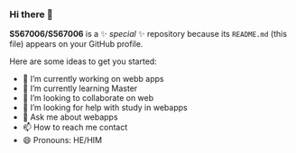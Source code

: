 ### Hi there 👋


**S567006/S567006** is a ✨ _special_ ✨ repository because its `README.md` (this file) appears on your GitHub profile.

Here are some ideas to get you started:

- 🔭 I’m currently working on webb apps
- 🌱 I’m currently learning Master
- 👯 I’m looking to collaborate on web
- 🤔 I’m looking for help with study in webapps
- 💬 Ask me about webapps
- 📫 How to reach me contact
- 😄 Pronouns: HE/HIM

